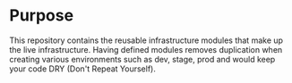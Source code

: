 # Purpose
This repository contains the reusable infrastructure modules that make up the live infrastructure. Having defined modules removes duplication when creating various environments such as dev, stage, prod and would keep your code DRY (Don't Repeat Yourself).
